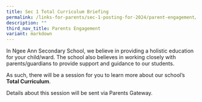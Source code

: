 ```yaml
---
title: Sec 1 Total Curriculum Briefing
permalink: /links-for-parents/sec-1-posting-for-2024/parent-engagement/sec-1-total-curriculum-briefing/
description: ""
third_nav_title: Parents Engagement
variant: markdown
---
```

In Ngee Ann Secondary School, we believe in providing a holistic education for your child/ward. The school also believes in working closely with parents/guardians to provide support and guidance to our students. 

As such, there will be a session for you to learn more about our school’s **Total Curriculum**.

Details about this session will be sent via Parents Gateway.